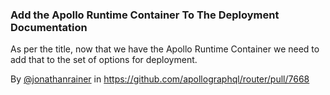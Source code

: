 ### Add the Apollo Runtime Container To The Deployment Documentation

As per the title, now that we have the Apollo Runtime Container we need to add that to the set of options for
deployment.

By [@jonathanrainer](https://github.com/jonathanrainer) in https://github.com/apollographql/router/pull/7668
